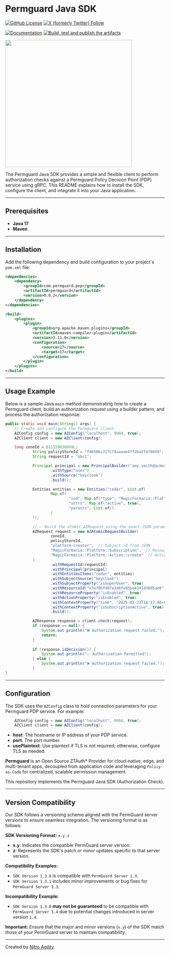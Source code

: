 # Permguard Java SDK

[![GitHub License](https://img.shields.io/github/license/permguard/permguard-java)](https://github.com/permguard/permguard-java?tab=Apache-2.0-1-ov-file#readme)
[![X (formerly Twitter) Follow](https://img.shields.io/twitter/follow/permguard)](https://x.com/intent/follow?original_referer=https%3A%2F%2Fdeveloper.x.com%2F&ref_src=twsrc%5Etfw%7Ctwcamp%5Ebuttonembed%7Ctwterm%5Efollow%7Ctwgr%5ETwitterDev&screen_name=Permguard)

[![Documentation](https://img.shields.io/website?label=Docs&url=https%3A%2F%2Fwww.permguard.com%2F)](https://www.permguard.com/)
[![Build, test and publish the artifacts](https://github.com/permguard/permguard-java/actions/workflows/permguard-java-ci.yml/badge.svg)](https://github.com/permguard/permguard-java/actions/workflows/permguard-java-ci.yml)

<p align="left">
  <img src="https://raw.githubusercontent.com/permguard/permguard-assets/main/pink-txt//1line.svg" class="center" width="400px" height="auto"/>
</p>


The Permguard Java SDK provides a simple and flexible client to perform authorization checks against a Permguard Policy Decision Point (PDP) service using gRPC. This README explains how to install the SDK, configure the client, and integrate it into your Java application.

---

## Prerequisites

- **Java 17**
- **Maven**

---

## Installation

Add the following dependency and build configuration to your project's `pom.xml` file:

```xml
<dependencies>
    <dependency>
        <groupId>com.permguard.pep</groupId>
        <artifactId>permguard</artifactId>
        <version>0.0.2</version>
    </dependency>
</dependencies>

<build>
    <plugins>
        <plugin>
            <groupId>org.apache.maven.plugins</groupId>
            <artifactId>maven-compiler-plugin</artifactId>
            <version>3.11.0</version>
            <configuration>
                <source>17</source>
                <target>17</target>
            </configuration>
        </plugin>
    </plugins>
</build>
```

---

## Usage Example

Below is a sample Java `main` method demonstrating how to create a Permguard client, build an authorization request using a builder pattern, and process the authorization response:

```java
public static void main(String[] args) {
    // Create and configure the Permguard client.
    AZConfig config = new AZConfig("localhost", 9094, true);
    AZClient client = new AZClient(config);

    long zoneId = 611159836099L;
            String policyStoreId = "f96586c317c74aaaae4ff2ba2fef0459";
            String requestId = "abc1";

            Principal principal = new PrincipalBuilder("amy.smith@acmecorp.com")
                    .withType("user")
                    .withSource("keycloak")
                    .build();

            Entities entities = new Entities("cedar", List.of(
                    Map.of(
                            "uid", Map.of("type", "MagicFarmacia::Platform::BranchInfo", "id", "subscription"),
                            "attrs", Map.of("active", true),
                            "parents", List.of()
                    )
            ));

            // ✅ Build the atomic AZRequest using the exact JSON parameters
            AZRequest request = new AZAtomicRequestBuilder(
                    zoneId,
                    policyStoreId,
                    "platform-creator",  // Subject id from JSON
                    "MagicFarmacia::Platform::Subscription",  // Resource type from JSON
                    "MagicFarmacia::Platform::Action::create"  // Action name from JSON
            )
                    .withRequestId(requestId)
                    .withPrincipal(principal)
                    .withEntitiesItems("cedar", entities)
                    .withSubjectSource("keycloak")
                    .withSubjectProperty("isSuperUser", true)
                    .withResourceId("e3a786fd07e24bfa95ba4341d3695ae8")
                    .withResourceProperty("isEnabled", true)
                    .withActionProperty("isEnabled", true)
                    .withContextProperty("time", "2025-01-23T16:17:46+00:00")
                    .withContextProperty("isSubscriptionActive", true)
                    .build();

            AZResponse response = client.check(request);
            if (response == null) {
                System.out.println("❌ Authorization request failed.");
                return;
            }
    
            if (response.isDecision()) {
                System.out.println("✅ Authorization Permitted");
            } else {
                System.out.println("❌ Authorization request failed.");
            }
}
```

---

## Configuration

The SDK uses the `AZConfig` class to hold connection parameters for your Permguard PDP service. For example:

```java
    AZConfig config = new AZConfig("localhost", 9094, true);
    AZClient client = new AZClient(config);
```

- **host**: The hostname or IP address of your PDP service.
- **port**: The port number.
- **usePlaintext**: Use plaintext if TLS is not required; otherwise, configure TLS as needed.




**Permguard** is an Open Source ZTAuth* Provider for cloud-native, edge, and multi-tenant apps, decoupled from application code and leveraging `Policy-as-Code` for centralized, scalable permission management.

This repository implements the Permguard Java SDK (Authorization Check).

---

## Version Compatibility

Our SDK follows a versioning scheme aligned with the PermGuard server versions to ensure seamless integration. The versioning format is as follows:

**SDK Versioning Format:** `x.y.z`

- **x.y**: Indicates the compatible PermGuard server version.
- **z**: Represents the SDK's patch or minor updates specific to that server version.

**Compatibility Examples:**

- `SDK Version 1.3.0` is compatible with `PermGuard Server 1.3`.
- `SDK Version 1.3.1` includes minor improvements or bug fixes for `PermGuard Server 1.3`.

**Incompatibility Example:**

- `SDK Version 1.3.0` **may not be guaranteed** to be compatible with `PermGuard Server 1.4` due to potential changes introduced in server version `1.4`.

**Important:** Ensure that the major and minor versions (`x.y`) of the SDK match those of your PermGuard server to maintain compatibility.

---

Created by [Nitro Agility](https://www.nitroagility.com/).
